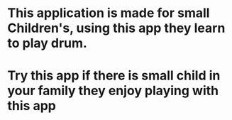 # This application is made for small Children's,  using this app they learn to play drum.
# Try this app if there is small child in your family they enjoy playing with this app
